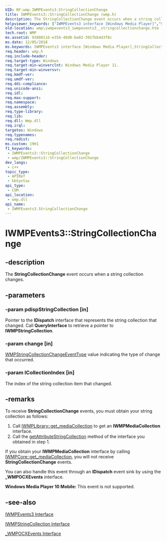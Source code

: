 ```yaml
---
UID: NF:wmp.IWMPEvents3.StringCollectionChange
title: IWMPEvents3::StringCollectionChange (wmp.h)
description: The StringCollectionChange event occurs when a string collection changes.
helpviewer_keywords: ["IWMPEvents3 interface [Windows Media Player]","StringCollectionChange method","IWMPEvents3.StringCollectionChange","IWMPEvents3::StringCollectionChange","IWMPEvents3StringCollectionChange","StringCollectionChange","StringCollectionChange method [Windows Media Player]","StringCollectionChange method [Windows Media Player]","IWMPEvents3 interface","wmp.iwmpevents3_iwmpevents3__stringcollectionchange","wmp/IWMPEvents3::StringCollectionChange"]
old-location: wmp\iwmpevents3_iwmpevents3__stringcollectionchange.htm
tech.root: WMP
ms.assetid: 93880116-e354-49d0-ba02-391fbb4d3f8c
ms.date: 12/05/2018
ms.keywords: IWMPEvents3 interface [Windows Media Player],StringCollectionChange method, IWMPEvents3.StringCollectionChange, IWMPEvents3::StringCollectionChange, IWMPEvents3StringCollectionChange, StringCollectionChange, StringCollectionChange method [Windows Media Player], StringCollectionChange method [Windows Media Player],IWMPEvents3 interface, wmp.iwmpevents3_iwmpevents3__stringcollectionchange, wmp/IWMPEvents3::StringCollectionChange
req.header: wmp.h
req.include-header: 
req.target-type: Windows
req.target-min-winverclnt: Windows Media Player 11.
req.target-min-winversvr: 
req.kmdf-ver: 
req.umdf-ver: 
req.ddi-compliance: 
req.unicode-ansi: 
req.idl: 
req.max-support: 
req.namespace: 
req.assembly: 
req.type-library: 
req.lib: 
req.dll: Wmp.dll
req.irql: 
targetos: Windows
req.typenames: 
req.redist: 
ms.custom: 19H1
f1_keywords:
 - IWMPEvents3::StringCollectionChange
 - wmp/IWMPEvents3::StringCollectionChange
dev_langs:
 - c++
topic_type:
 - APIRef
 - kbSyntax
api_type:
 - COM
api_location:
 - wmp.dll
api_name:
 - IWMPEvents3.StringCollectionChange
---
```


# IWMPEvents3::StringCollectionChange


## -description

The <b>StringCollectionChange</b> event occurs when a string collection changes.

## -parameters

### -param pdispStringCollection [in]

Pointer to the <b>IDispatch</b> interface that represents the string collection that changed. Call <b>QueryInterface</b> to retrieve a pointer to <b>IWMPStringCollection</b>.

### -param change [in]

<a href="/windows/desktop/api/wmp/ne-wmp-wmpstringcollectionchangeeventtype">WMPStringCollectionChangeEventType</a> value indicating the type of change that occurred.

### -param lCollectionIndex [in]

The index of the string collection item that changed.

## -remarks

To receive <b>StringCollectionChange</b> events, you must obtain your string collection as follows:

<ol>
<li>Call <a href="/windows/desktop/api/wmp/nf-wmp-iwmplibrary-get_mediacollection">IWMPLibrary::get_mediaCollection</a> to get an <b>IWMPMediaCollection</b> interface.</li>
<li>Call the <a href="/previous-versions/windows/desktop/api/wmp/nf-wmp-iwmpmediacollection-getattributestringcollection">getAttributeStringCollection</a> method of the interface you obtained in step 1.</li>
</ol>
If you obtain your <b>IWMPMediaCollection</b> interface by calling <a href="/windows/desktop/api/wmp/nf-wmp-iwmpcore-get_mediacollection">IWMPCore::get_mediaCollection</a>, you will not receive <b>StringCollectionChange</b> events.

You can also handle this event through an <b>IDispatch</b> event sink by using the <b>_WMPOCXEvents</b> interface.

<b>Windows Media Player 10 Mobile: </b>This event is not supported.

## -see-also

<a href="/windows/desktop/api/wmp/nn-wmp-iwmpevents3">IWMPEvents3 Interface</a>



<a href="/windows/desktop/api/wmp/nn-wmp-iwmpstringcollection">IWMPStringCollection Interface</a>



<a href="/windows/desktop/WMP/-wmpocxevents-interface">_WMPOCXEvents Interface</a>